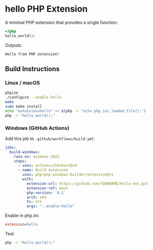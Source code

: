 # hello PHP Extension

A minimal PHP extension that provides a single function:

```php
<?php
hello_world();
```

Outputs:

```
Hello from PHP extension!
```

## Build Instructions

### Linux / macOS
```bash
phpize
./configure --enable-hello
make
sudo make install
echo "extension=hello" >> $(php -r "echo php_ini_loaded_file();")
php -r "hello_world();"
```

### Windows (GitHub Actions)
Add this job to `.github/workflows/build.yml`:

```yaml
jobs:
  build-windows:
    runs-on: windows-2022
    steps:
      - uses: actions/checkout@v4
      - name: Build extension
        uses: php/php-windows-builder/extension@v1
        with:
          extension-url: https://github.com/YOURNAME/hello-ext.git
          extension-ref: main
          php-version: '8.2'
          arch: x64
          ts: nts
          args: "--enable-hello"
```

Enable in php.ini:
```ini
extension=hello
```

Test:
```bash
php -r "hello_world();"
```
